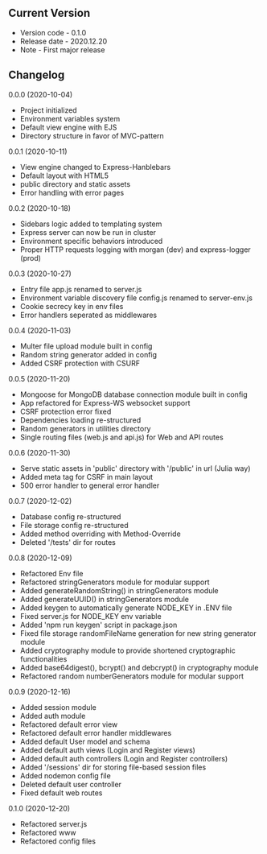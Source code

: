 ## Current Version

- Version code - 0.1.0
- Release date - 2020.12.20
- Note - First major release

## Changelog

0.0.0 (2020-10-04)
- Project initialized
- Environment variables system
- Default view engine with EJS
- Directory structure in favor of MVC-pattern

0.0.1 (2020-10-11)
- View engine changed to Express-Hanblebars
- Default layout with HTML5
- public directory and static assets
- Error handling with error pages

0.0.2 (2020-10-18)
- Sidebars logic added to templating system
- Express server can now be run in cluster
- Environment specific behaviors introduced
- Proper HTTP requests logging with morgan (dev) and express-logger (prod)

0.0.3 (2020-10-27)
- Entry file app.js renamed to server.js
- Environment variable discovery file config.js renamed to server-env.js
- Cookie secrecy key in env files
- Error handlers seperated as middlewares

0.0.4 (2020-11-03)
- Multer file upload module built in config
- Random string generator added in config
- Added CSRF protection with CSURF

0.0.5 (2020-11-20)
- Mongoose for MongoDB database connection module built in config
- App refactored for Express-WS websocket support
- CSRF protection error fixed
- Dependencies loading re-structured
- Random generators in utilities directory
- Single routing files (web.js and api.js) for Web and API routes

0.0.6 (2020-11-30)
- Serve static assets in 'public' directory with '/public' in url (Julia way)
- Added meta tag for CSRF in main layout
- 500 error handler to general error handler

0.0.7 (2020-12-02)
- Database config re-structured
- File storage config re-structured
- Added method overriding with Method-Override
- Deleted '/tests' dir for routes

0.0.8 (2020-12-09)
- Refactored Env file
- Refactored stringGenerators module for modular support
- Added generateRandomString() in stringGenerators module
- Added generateUUID() in stringGenerators module
- Added keygen to automatically generate NODE_KEY in .ENV file
- Fixed server.js for NODE_KEY env variable
- Added 'npm run keygen' script in package.json
- Fixed file storage randomFileName generation for new string generator module
- Added cryptography module to provide shortened cryptographic functionalities
- Added base64digest(), bcrypt() and debcrypt() in cryptography module
- Refactored random numberGenerators module for modular support

0.0.9 (2020-12-16)
- Added session module
- Added auth module
- Refactored default error view
- Refactored default error handler middlewares
- Added default User model and schema
- Added default auth views (Login and Register views)
- Added default auth controllers (Login and Register controllers)
- Added '/sessions' dir for storing file-based session files
- Added nodemon config file
- Deleted default user controller
- Fixed default web routes

0.1.0 (2020-12-20)
- Refactored server.js
- Refactored www
- Refactored config files